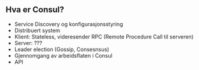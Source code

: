 ## Hva er Consul?

- Service Discovery og konfigurasjonsstyring
- Distribuert system
- Klient: Stateless, videresender RPC (Remote Procedure Call til serveren)
- Server: ???
- Leader election (Gossip, Consesnsus)
- Gjennomgang av arbeidsflaten i Consul
- API
